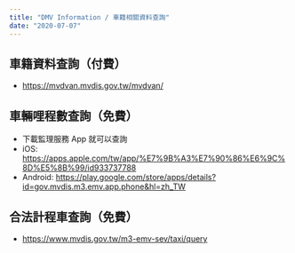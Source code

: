 ```yaml
---
title: "DMV Information / 車籍相關資料查詢"
date: "2020-07-07"
---
```


## 車籍資料查詢（付費）
* https://mvdvan.mvdis.gov.tw/mvdvan/

## 車輛哩程數查詢（免費）
* 下載監理服務 App 就可以查詢
* iOS: https://apps.apple.com/tw/app/%E7%9B%A3%E7%90%86%E6%9C%8D%E5%8B%99/id933737788
* Android: https://play.google.com/store/apps/details?id=gov.mvdis.m3.emv.app.phone&hl=zh_TW

## 合法計程車查詢（免費）
* https://www.mvdis.gov.tw/m3-emv-sev/taxi/query


